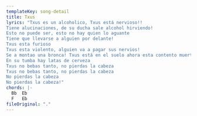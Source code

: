 ```yaml
---
templateKey: song-detail
title: Txus
lyrics: "Txus es un alcoholico, Txus está nervioso!!
Tiene alucinaciones, de su ducha sale alcohol hirviendo!
Esto no puede ser, esto no hay quien lo aguante
Tiene que llevarse a alguien por delante!
Txus esta furioso
Txus esta violento, alguien va a pagar sus nervios!
Se a montao una bronca! Txus está en el suelo ahora esta contento muerto!
En su tumba hay latas de cerveza
Txus no bebas tanto, no pierdas la cabeza
Txus no bebas tanto, no pierdas la cabeza
No pierdas la cabeza
No pierdas la cabeza!"
chords: |-
  Bb  Eb 
  F   Eb
fileOriginal: "."
---
```


